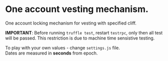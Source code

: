 # One account vesting mechanism.
One account locking mechanism for vesting with specified cliff.

<b>IMPORTANT</b>: Before running `truffle test`, restart `testrpc`, only then all test will be passed. This restriction is due to machine time sensistive testing.

To play with your own values - change `settings.js` file.  <br>
Dates are measured in <b>seconds</b> from epoch.
